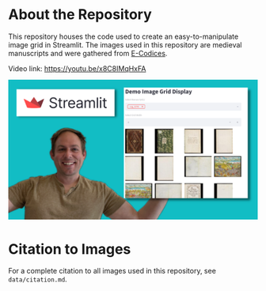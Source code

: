 # About the Repository

This repository houses the code used to create an easy-to-manipulate image grid in Streamlit. The images used in this repository are medieval manuscripts and were gathered from [E-Codices](https://www.e-codices.unifr.ch/en).

Video link: https://youtu.be/x8C8IMqHxFA

!["YouTube Thumbnail"](youtube-thumbnail.png)

# Citation to Images
For a complete citation to all images used in this repository, see `data/citation.md`.
